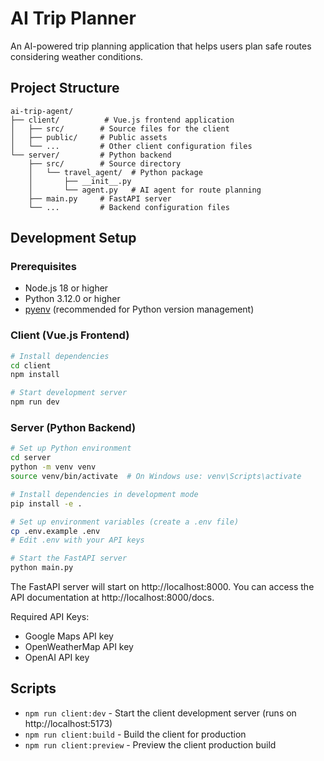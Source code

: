 # AI Trip Planner

An AI-powered trip planning application that helps users plan safe routes considering weather conditions.

## Project Structure

```
ai-trip-agent/
├── client/          # Vue.js frontend application
│   ├── src/        # Source files for the client
│   ├── public/     # Public assets
│   └── ...         # Other client configuration files
└── server/         # Python backend
    ├── src/        # Source directory
    │   └── travel_agent/  # Python package
    │       ├── __init__.py
    │       └── agent.py   # AI agent for route planning
    ├── main.py     # FastAPI server
    └── ...         # Backend configuration files
```

## Development Setup

### Prerequisites
- Node.js 18 or higher
- Python 3.12.0 or higher
- [pyenv](https://github.com/pyenv/pyenv) (recommended for Python version management)

### Client (Vue.js Frontend)
```bash
# Install dependencies
cd client
npm install

# Start development server
npm run dev
```

### Server (Python Backend)
```bash
# Set up Python environment
cd server
python -m venv venv
source venv/bin/activate  # On Windows use: venv\Scripts\activate

# Install dependencies in development mode
pip install -e .

# Set up environment variables (create a .env file)
cp .env.example .env
# Edit .env with your API keys

# Start the FastAPI server
python main.py
```

The FastAPI server will start on http://localhost:8000. You can access the API documentation at http://localhost:8000/docs.

Required API Keys:
- Google Maps API key
- OpenWeatherMap API key
- OpenAI API key

## Scripts

- `npm run client:dev` - Start the client development server (runs on http://localhost:5173)
- `npm run client:build` - Build the client for production
- `npm run client:preview` - Preview the client production build
